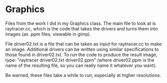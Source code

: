 # Graphics
Files from the work I did in my Graphics class.
The main file to look at is raytracer.cc, which is the code that takes the drivers and turns them into images (as .ppm files, viewable in gimp). 

File driver02.txt is a file that can be taken as input for raytracer.cc to make an image. Additional drivers can be written using similar specifications to those found in driver02.txt. To run the code to produce the result image, type:
"raytracer driver02.txt driver02.ppm"  (where driver02.ppm is the name of the resulting file, so you can really name it whatever you want). 

Be warned, these files take a while to run, especially at higher resolutions. 
